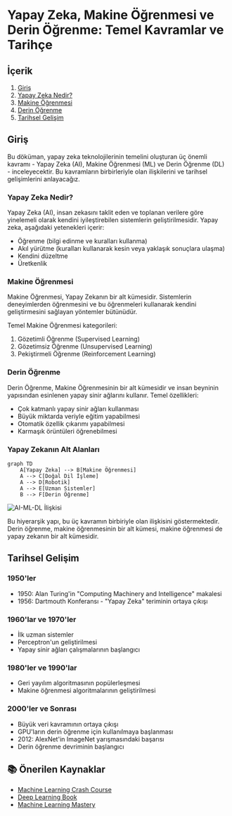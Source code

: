# Yapay Zeka, Makine Öğrenmesi ve Derin Öğrenme: Temel Kavramlar ve Tarihçe

## İçerik
1. [Giriş](#giriş)
2. [Yapay Zeka Nedir?](#yapay-zeka-nedir)
3. [Makine Öğrenmesi](#makine-öğrenmesi)
4. [Derin Öğrenme](#derin-öğrenme)
5. [Tarihsel Gelişim](#tarihsel-gelişim)

## Giriş

Bu döküman, yapay zeka teknolojilerinin temelini oluşturan üç önemli kavramı - Yapay Zeka (AI), Makine Öğrenmesi (ML) ve Derin Öğrenme (DL) - inceleyecektir. Bu kavramların birbirleriyle olan ilişkilerini ve tarihsel gelişimlerini anlayacağız.

### Yapay Zeka Nedir?

Yapay Zeka (AI), insan zekasını taklit eden ve toplanan verilere göre yinelemeli olarak kendini iyileştirebilen sistemlerin geliştirilmesidir. Yapay zeka, aşağıdaki yetenekleri içerir:

- Öğrenme (bilgi edinme ve kuralları kullanma)
- Akıl yürütme (kuralları kullanarak kesin veya yaklaşık sonuçlara ulaşma)
- Kendini düzeltme
- Üretkenlik

### Makine Öğrenmesi

Makine Öğrenmesi, Yapay Zekanın bir alt kümesidir. Sistemlerin deneyimlerden öğrenmesini ve bu öğrenmeleri kullanarak kendini geliştirmesini sağlayan yöntemler bütünüdür.

Temel Makine Öğrenmesi kategorileri:
1. Gözetimli Öğrenme (Supervised Learning)
2. Gözetimsiz Öğrenme (Unsupervised Learning)
3. Pekiştirmeli Öğrenme (Reinforcement Learning)

### Derin Öğrenme

Derin Öğrenme, Makine Öğrenmesinin bir alt kümesidir ve insan beyninin yapısından esinlenen yapay sinir ağlarını kullanır. Temel özellikleri:

- Çok katmanlı yapay sinir ağları kullanması
- Büyük miktarda veriyle eğitim yapabilmesi
- Otomatik özellik çıkarımı yapabilmesi
- Karmaşık örüntüleri öğrenebilmesi

### Yapay Zekanın Alt Alanları

```mermaid
graph TD
    A[Yapay Zeka] --> B[Makine Öğrenmesi]
    A --> C[Doğal Dil İşleme]
    A --> D[Robotik]
    A --> E[Uzman Sistemler]
    B --> F[Derin Öğrenme]
```

![AI-ML-DL İlişkisi](https://miro.medium.com/v2/resize:fit:4800/format:webp/1*zJ4VxLVli48ywq-D4ZLxmQ.png)

Bu hiyerarşik yapı, bu üç kavramın birbiriyle olan ilişkisini göstermektedir. Derin öğrenme, makine öğrenmesinin bir alt kümesi, makine öğrenmesi de yapay zekanın bir alt kümesidir.

## Tarihsel Gelişim

### 1950'ler
- 1950: Alan Turing'in "Computing Machinery and Intelligence" makalesi
- 1956: Dartmouth Konferansı - "Yapay Zeka" teriminin ortaya çıkışı

### 1960'lar ve 1970'ler
- İlk uzman sistemler
- Perceptron'un geliştirilmesi
- Yapay sinir ağları çalışmalarının başlangıcı

### 1980'ler ve 1990'lar
- Geri yayılım algoritmasının popülerleşmesi
- Makine öğrenmesi algoritmalarının geliştirilmesi

### 2000'ler ve Sonrası
- Büyük veri kavramının ortaya çıkışı
- GPU'ların derin öğrenme için kullanılmaya başlanması
- 2012: AlexNet'in ImageNet yarışmasındaki başarısı
- Derin öğrenme devriminin başlangıcı

## 📚 Önerilen Kaynaklar
- [Machine Learning Crash Course](https://developers.google.com/machine-learning/crash-course)
- [Deep Learning Book](https://www.deeplearningbook.org/)
- [Machine Learning Mastery](https://machinelearningmastery.com/)